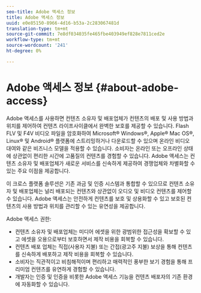 ```yaml
---
seo-title: Adobe 액세스 정보
title: Adobe 액세스 정보
uuid: e0e85150-8966-4d16-b53a-2c283067481d
translation-type: tm+mt
source-git-commit: 7e8df034035fe465fbe403949ef828e7811ced2e
workflow-type: tm+mt
source-wordcount: '241'
ht-degree: 0%

---
```



# Adobe 액세스 정보 {#about-adobe-access}

Adobe 액세스를 사용하면 컨텐츠 소유자 및 배포업체가 컨텐츠의 배포 및 사용 방법과 위치를 제어하여 컨텐츠 라이프사이클에서 완벽한 보호를 제공할 수 있습니다. Flash FLV 및 F4V 비디오 파일을 암호화하여 Microsoft® Windows®, Apple® Mac OS®, Linux® 및 Android® 플랫폼에 스트리밍하거나 다운로드할 수 있으며 온라인 비디오 대여와 같은 비즈니스 모델을 적용할 수 있습니다. 소비자는 온라인 또는 오프라인 상태에 상관없이 편리한 시간에 고품질의 컨텐츠를 경험할 수 있습니다. Adobe 액세스는 컨텐츠 소유자 및 배포업체가 새로운 서비스를 신속하게 제공하여 경쟁업체와 차별화할 수 있는 주요 이점을 제공합니다.

이 크로스 플랫폼 솔루션은 기존 과금 및 인증 시스템과 통합할 수 있으므로 컨텐츠 소유자 및 배포업체는 널리 배포되는 컨텐츠와 상관없이 오디오 및 비디오 컨텐츠를 제어할 수 있습니다. Adobe 액세스는 안전하게 컨텐츠를 보호 및 상용화할 수 있고 보호된 컨텐츠의 사용 방법과 위치를 관리할 수 있는 유연성을 제공합니다.

Adobe 액세스 권한:

* 컨텐츠 소유자 및 배포업체는 미디어 에셋을 위한 광범위한 접근성을 확보할 수 있고 에셋을 오용으로부터 보호하면서 제작 비용을 회복할 수 있습니다.
* 컨텐츠 배포 업체는 직접(사용자 지불) 또는 간접(광고주 지불) 보상을 통해 컨텐츠를 신속하게 배포하고 제작 비용을 회복할 수 있습니다.
* 소비자는 직관적이고 비침해적이며 편리하고 매력적인 풍부한 보기 경험을 통해 프리미엄 컨텐츠를 유연하게 경험할 수 있습니다.
* 개발자는 인증 및 인증을 비롯한 Adobe 액세스 기능을 컨텐츠 배포자의 기존 환경에 자동화할 수 있습니다.

